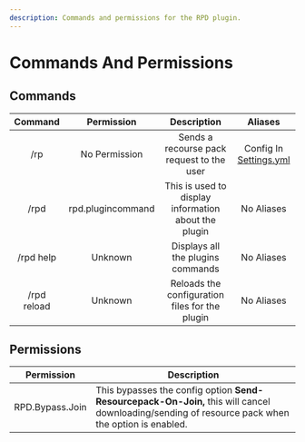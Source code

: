 ```yaml
---
description: Commands and permissions for the RPD plugin.
---
```


# Commands And Permissions

## Commands

| Command       |     Permission    |                    Description                       |                                             Aliases                                            |
| :-----------: | :---------------: | :--------------------------------------------------: | :--------------------------------------------------------------------------------------------: |
|      /rp      |   No Permission   |       Sends a recourse pack request to the user      | Config In [Settings.yml](https://lori00.gitbook.io/rpd-wiki/config/default-files#settings-yml) |
|      /rpd     | rpd.plugincommand | This is used to display information about the plugin |                                           No Aliases                                           |
|   /rpd help   |      Unknown      |           Displays all the plugins commands          |                                           No Aliases                                           |
|  /rpd reload  |      Unknown      |    Reloads the configuration files for the plugin    |                                           No Aliases                                           |

## Permissions

| Permission      | Description                                                                                                                                      |
| --------------- | ------------------------------------------------------------------------------------------------------------------------------------------------ |
| RPD.Bypass.Join | This bypasses the config option **Send-Resourcepack-On-Join,** this will cancel downloading/sending of resource pack when the option is enabled. |

